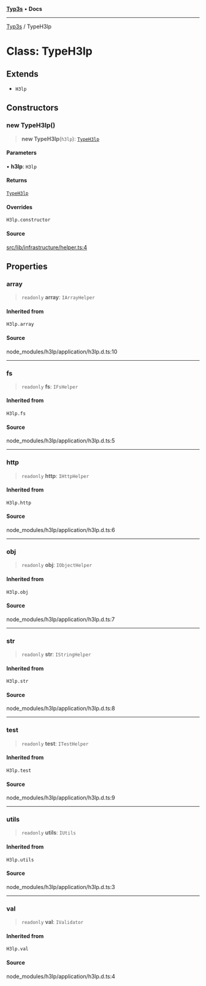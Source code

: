 [**Typ3s**](../README.md) • **Docs**

***

[Typ3s](../README.md) / TypeH3lp

# Class: TypeH3lp

## Extends

- `H3lp`

## Constructors

### new TypeH3lp()

> **new TypeH3lp**(`h3lp`): [`TypeH3lp`](TypeH3lp.md)

#### Parameters

• **h3lp**: `H3lp`

#### Returns

[`TypeH3lp`](TypeH3lp.md)

#### Overrides

`H3lp.constructor`

#### Source

[src/lib/infrastructure/helper.ts:4](https://github.com/data7expressions/typ3s/blob/0f522cb/src/lib/infrastructure/helper.ts#L4)

## Properties

### array

> `readonly` **array**: `IArrayHelper`

#### Inherited from

`H3lp.array`

#### Source

node\_modules/h3lp/application/h3lp.d.ts:10

***

### fs

> `readonly` **fs**: `IFsHelper`

#### Inherited from

`H3lp.fs`

#### Source

node\_modules/h3lp/application/h3lp.d.ts:5

***

### http

> `readonly` **http**: `IHttpHelper`

#### Inherited from

`H3lp.http`

#### Source

node\_modules/h3lp/application/h3lp.d.ts:6

***

### obj

> `readonly` **obj**: `IObjectHelper`

#### Inherited from

`H3lp.obj`

#### Source

node\_modules/h3lp/application/h3lp.d.ts:7

***

### str

> `readonly` **str**: `IStringHelper`

#### Inherited from

`H3lp.str`

#### Source

node\_modules/h3lp/application/h3lp.d.ts:8

***

### test

> `readonly` **test**: `ITestHelper`

#### Inherited from

`H3lp.test`

#### Source

node\_modules/h3lp/application/h3lp.d.ts:9

***

### utils

> `readonly` **utils**: `IUtils`

#### Inherited from

`H3lp.utils`

#### Source

node\_modules/h3lp/application/h3lp.d.ts:3

***

### val

> `readonly` **val**: `IValidator`

#### Inherited from

`H3lp.val`

#### Source

node\_modules/h3lp/application/h3lp.d.ts:4
